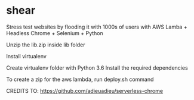 # shear
Stress test websites by flooding it with 1000s of users with AWS Lamba + Headless Chrome + Selenium + Python

Unzip the lib.zip inside lib folder

Install virtualenv

Create virtualenv folder with Python 3.6
Install the required dependencies

To create a zip for the aws lambda, run deploy.sh command

CREDITS TO:
https://github.com/adieuadieu/serverless-chrome
